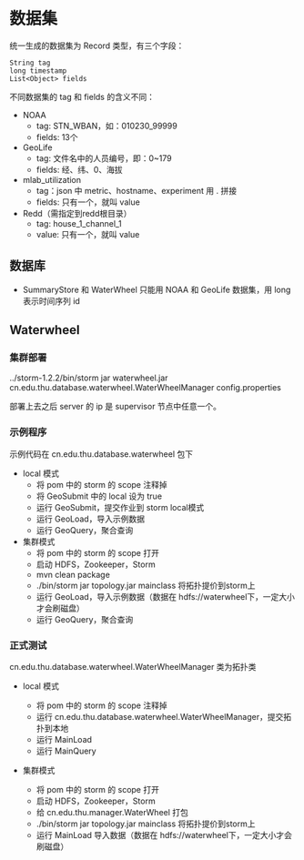 # 数据集

统一生成的数据集为 Record 类型，有三个字段：

```
String tag
long timestamp
List<Object> fields
```

不同数据集的 tag 和 fields 的含义不同：

* NOAA 
	* tag: STN_WBAN，如：010230_99999
	* fields: 13个
* GeoLife
	* tag: 文件名中的人员编号，即：0~179
	* fields: 经、纬、0、海拔
* mlab_utilization
	* tag：json 中 metric、hostname、experiment 用 . 拼接
	* fields: 只有一个，就叫 value
* Redd（需指定到redd根目录）
  * tag: house_1_channel_1
  * value: 只有一个，就叫 value

## 数据库 

* SummaryStore 和 WaterWheel 只能用 NOAA 和 GeoLife 数据集，用 long 表示时间序列 id


## Waterwheel

### 集群部署

../storm-1.2.2/bin/storm jar waterwheel.jar cn.edu.thu.database.waterwheel.WaterWheelManager config.properties

部署上去之后 server 的 ip 是 supervisor 节点中任意一个。

### 示例程序

示例代码在 cn.edu.thu.database.waterwheel 包下

* local 模式
	* 将 pom 中的 storm 的 scope 注释掉
	* 将 GeoSubmit 中的 local 设为 true
	* 运行 GeoSubmit，提交作业到 storm local模式
	* 运行 GeoLoad，导入示例数据
	* 运行 GeoQuery，聚合查询
* 集群模式
	* 将 pom 中的 storm 的 scope 打开
	* 启动 HDFS，Zookeeper，Storm
	* mvn clean package
	* ./bin/storm jar topology.jar mainclass 将拓扑提价到storm上
	* 运行 GeoLoad，导入示例数据（数据在 hdfs://waterwheel下，一定大小才会刷磁盘）
	* 运行 GeoQuery，聚合查询

	
### 正式测试

cn.edu.thu.database.waterwheel.WaterWheelManager 类为拓扑类

* local 模式
	* 将 pom 中的 storm 的 scope 注释掉
	* 运行 cn.edu.thu.database.waterwheel.WaterWheelManager，提交拓扑到本地
	* 运行 MainLoad
	* 运行 MainQuery

* 集群模式
	* 将 pom 中的 storm 的 scope 打开
	* 启动 HDFS，Zookeeper，Storm
	* 给 cn.edu.thu.manager.WaterWheel 打包
	* ./bin/storm jar topology.jar mainclass 将拓扑提价到storm上
	* 运行 MainLoad 导入数据（数据在 hdfs://waterwheel下，一定大小才会刷磁盘）
